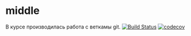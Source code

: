 # middle
В курсе производилась работа с веткамы git.
[![Build Status](https://travis-ci.org/azicks/middle.svg?branch=master)](https://travis-ci.org/azicks/middle)
[![codecov](https://codecov.io/gh/azicks/middle/branch/master/graph/badge.svg)](https://codecov.io/gh/azicks/middle)
